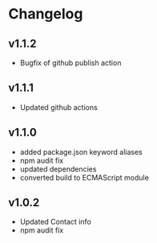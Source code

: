 # Changelog

## v1.1.2

- Bugfix of github publish action

## v1.1.1

- Updated github actions

## v1.1.0

- added package.json keyword aliases
- npm audit fix
- updated dependencies
- converted build to ECMAScript module

## v1.0.2

- Updated Contact info
- npm audit fix
